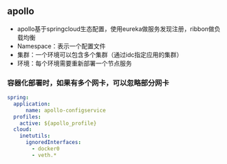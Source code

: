 ## apollo

- apollo基于springcloud生态配置，使用eureka做服务发现注册，ribbon做负载均衡
- Namespace：表示一个配置文件
- 集群：一个环境可以包含多个集群（通过idc指定应用的集群）
- 环境：每个环境需要重新部署一个节点服务
### 容器化部署时，如果有多个网卡，可以忽略部分网卡
```yaml
spring:
  application:
      name: apollo-configservice
  profiles:
    active: ${apollo_profile}
  cloud:
    inetutils:
      ignoredInterfaces:
        - docker0
        - veth.*
```